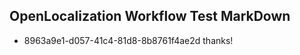 ## OpenLocalization Workflow Test MarkDown
* 8963a9e1-d057-41c4-81d8-8b8761f4ae2d thanks!

<!--HONumber=Jul16_HO5-->


